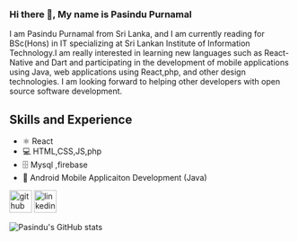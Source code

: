 ### Hi there 👋, My name is Pasindu Purnamal
I am Pasindu Purnamal from Sri Lanka, and I am currently reading for BSc(Hons) in IT specializing at Sri Lankan Institute of Information Technology.I am really interested in learning new languages such as React-Native and Dart and participating in the development of mobile applications using Java, web applications using React,php, and other design technologies. I am looking forward to helping other developers with open source software development.

## Skills and Experience
* ⚛️ React
* 💻 HTML,CSS,JS,php
* 🗄️ Mysql ,firebase
* 📱 Android Mobile Applicaiton Development (Java) 

[<img src='https://cdn.jsdelivr.net/npm/simple-icons@3.0.1/icons/github.svg' alt='github' height='40'>](https://github.com/pasindupurnamal98)  [<img src='https://cdn.jsdelivr.net/npm/simple-icons@3.0.1/icons/linkedin.svg' alt='linkedin' height='40'>](https://www.linkedin.com/in/pasindu-purnamal-771801214/)  

<!-- [![Top Languages](https://github-readme-stats.vercel.app/api/top-langs/?username=pasindupurnamal98)](https://github.com/anuraghazra/github-readme-stats) -->

![Pasindu's GitHub stats](https://github-readme-stats.vercel.app/api?username=pasindupurnamal98&show_icons=true&theme=radical)

<!-- ![GitHub Activity Graph](https://activity-graph.herokuapp.com/graph?username=pasindupurnamal98)   -->



  

